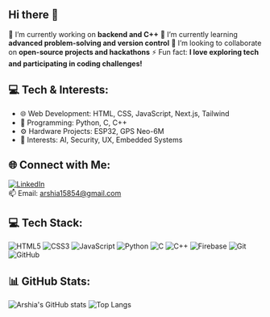 ## Hi there 👋
🔭 I’m currently working on **backend and C++**
🌱 I’m currently learning **advanced problem-solving and version control**
👯 I’m looking to collaborate on **open-source projects and hackathons**
⚡ Fun fact: **I love exploring tech and participating in coding challenges!**

## 💻 Tech & Interests:
- 🌐 Web Development: HTML, CSS, JavaScript, Next.js, Tailwind
- 🧠 Programming: Python, C, C++
- ⚙️ Hardware Projects: ESP32, GPS Neo-6M
- 🧩 Interests: AI, Security, UX, Embedded Systems

## 🌐 Connect with Me:
[![LinkedIn](https://img.shields.io/badge/LinkedIn-blue?logo=linkedin)](https://linkedin.com/in/YOUR_USERNAME)  
📫 Email: arshia15854@gmail.com

## 💻 Tech Stack:
![HTML5](https://img.shields.io/badge/-HTML5-E34F26?logo=html5&logoColor=white)
![CSS3](https://img.shields.io/badge/-CSS3-1572B6?logo=css3)
![JavaScript](https://img.shields.io/badge/-JavaScript-F7DF1E?logo=javascript&logoColor=black)
![Python](https://img.shields.io/badge/-Python-3776AB?logo=python)
![C](https://img.shields.io/badge/-C-A8B9CC?logo=c)
![C++](https://img.shields.io/badge/-C++-00599C?logo=c%2B%2B)
![Firebase](https://img.shields.io/badge/-Firebase-FFCA28?logo=firebase)
![Git](https://img.shields.io/badge/-Git-F05032?logo=git)
![GitHub](https://img.shields.io/badge/-GitHub-181717?logo=github)

## 📊 GitHub Stats:
![Arshia's GitHub stats](https://github-readme-stats.vercel.app/api?username=arshia1505&show_icons=true&theme=tokyonight)
![Top Langs](https://github-readme-stats.vercel.app/api/top-langs/?username=arshia1505&layout=compact&theme=tokyonight)




